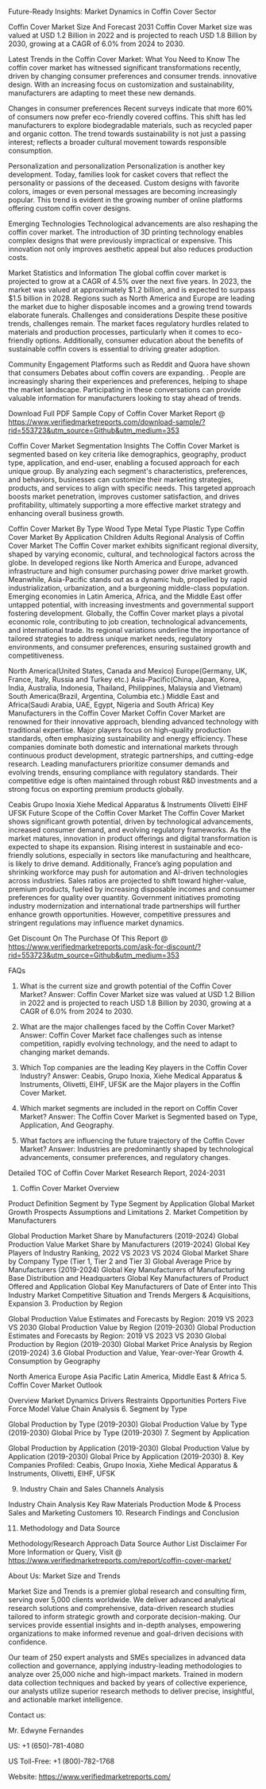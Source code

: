 Future-Ready Insights: Market Dynamics in Coffin Cover Sector


Coffin Cover Market Size And Forecast 2031
Coffin Cover Market size was valued at USD 1.2 Billion in 2022 and is projected to reach USD 1.8 Billion by 2030, growing at a CAGR of 6.0% from 2024 to 2030.

Latest Trends in the Coffin Cover Market: What You Need to Know
The coffin cover market has witnessed significant transformations recently, driven by changing consumer preferences and consumer trends. innovative design. With an increasing focus on customization and sustainability, manufacturers are adapting to meet these new demands.

Changes in consumer preferences
Recent surveys indicate that more 60% of consumers now prefer eco-friendly covered coffins. This shift has led manufacturers to explore biodegradable materials, such as recycled paper and organic cotton. The trend towards sustainability is not just a passing interest; reflects a broader cultural movement towards responsible consumption.

Personalization and personalization
Personalization is another key development. Today, families look for casket covers that reflect the personality or passions of the deceased. Custom designs with favorite colors, images or even personal messages are becoming increasingly popular. This trend is evident in the growing number of online platforms offering custom coffin cover designs.

Emerging Technologies
Technological advancements are also reshaping the coffin cover market. The introduction of 3D printing technology enables complex designs that were previously impractical or expensive. This innovation not only improves aesthetic appeal but also reduces production costs.

Market Statistics and Information
The global coffin cover market is projected to grow at a CAGR of 4.5% over the next five years.
In 2023, the market was valued at approximately $1.2 billion, and is expected to surpass $1.5 billion in 2028.
Regions such as North America and Europe are leading the market due to higher disposable incomes and a growing trend towards elaborate funerals.
Challenges and considerations
Despite these positive trends, challenges remain. The market faces regulatory hurdles related to materials and production processes, particularly when it comes to eco-friendly options. Additionally, consumer education about the benefits of sustainable coffin covers is essential to driving greater adoption.

Community Engagement
Platforms such as Reddit and Quora have shown that consumers Debates about coffin covers are expanding. . People are increasingly sharing their experiences and preferences, helping to shape the market landscape. Participating in these conversations can provide valuable information for manufacturers looking to stay ahead of trends.

Download Full PDF Sample Copy of Coffin Cover Market Report @ https://www.verifiedmarketreports.com/download-sample/?rid=553723&utm_source=Github&utm_medium=353

Coffin Cover Market Segmentation Insights
The Coffin Cover Market is segmented based on key criteria like demographics, geography, product type, application, and end-user, enabling a focused approach for each unique group. By analyzing each segment's characteristics, preferences, and behaviors, businesses can customize their marketing strategies, products, and services to align with specific needs. This targeted approach boosts market penetration, improves customer satisfaction, and drives profitability, ultimately supporting a more effective market strategy and enhancing overall business growth.

Coffin Cover Market By Type
Wood Type
Metal Type
Plastic Type
Coffin Cover Market By Application
Children
Adults
Regional Analysis of Coffin Cover Market
The Coffin Cover market exhibits significant regional diversity, shaped by varying economic, cultural, and technological factors across the globe. In developed regions like North America and Europe, advanced infrastructure and high consumer purchasing power drive market growth. Meanwhile, Asia-Pacific stands out as a dynamic hub, propelled by rapid industrialization, urbanization, and a burgeoning middle-class population. Emerging economies in Latin America, Africa, and the Middle East offer untapped potential, with increasing investments and governmental support fostering development. Globally, the Coffin Cover market plays a pivotal economic role, contributing to job creation, technological advancements, and international trade. Its regional variations underline the importance of tailored strategies to address unique market needs, regulatory environments, and consumer preferences, ensuring sustained growth and competitiveness.

North America(United States, Canada and Mexico)
Europe(Germany, UK, France, Italy, Russia and Turkey etc.)
Asia-Pacific(China, Japan, Korea, India, Australia, Indonesia, Thailand, Philippines, Malaysia and Vietnam)
South America(Brazil, Argentina, Columbia etc.)
Middle East and Africa(Saudi Arabia, UAE, Egypt, Nigeria and South Africa)
Key Manufacturers in the Coffin Cover Market
Coffin Cover Market are renowned for their innovative approach, blending advanced technology with traditional expertise. Major players focus on high-quality production standards, often emphasizing sustainability and energy efficiency. These companies dominate both domestic and international markets through continuous product development, strategic partnerships, and cutting-edge research. Leading manufacturers prioritize consumer demands and evolving trends, ensuring compliance with regulatory standards. Their competitive edge is often maintained through robust R&D investments and a strong focus on exporting premium products globally.

Ceabis
Grupo Inoxia
Xiehe Medical Apparatus & Instruments
Olivetti
EIHF
UFSK
Future Scope of the Coffin Cover Market
The Coffin Cover Market shows significant growth potential, driven by technological advancements, increased consumer demand, and evolving regulatory frameworks. As the market matures, innovation in product offerings and digital transformation is expected to shape its expansion. Rising interest in sustainable and eco-friendly solutions, especially in sectors like manufacturing and healthcare, is likely to drive demand. Additionally, France’s aging population and shrinking workforce may push for automation and AI-driven technologies across industries. Sales ratios are projected to shift toward higher-value, premium products, fueled by increasing disposable incomes and consumer preferences for quality over quantity. Government initiatives promoting industry modernization and international trade partnerships will further enhance growth opportunities. However, competitive pressures and stringent regulations may influence market dynamics.

Get Discount On The Purchase Of This Report @ https://www.verifiedmarketreports.com/ask-for-discount/?rid=553723&utm_source=Github&utm_medium=353

FAQs
1. What is the current size and growth potential of the Coffin Cover Market?
Answer: Coffin Cover Market size was valued at USD 1.2 Billion in 2022 and is projected to reach USD 1.8 Billion by 2030, growing at a CAGR of 6.0% from 2024 to 2030.

2. What are the major challenges faced by the Coffin Cover Market?
Answer: Coffin Cover Market face challenges such as intense competition, rapidly evolving technology, and the need to adapt to changing market demands.

3. Which Top companies are the leading Key players in the Coffin Cover Industry?
Answer: Ceabis, Grupo Inoxia, Xiehe Medical Apparatus & Instruments, Olivetti, EIHF, UFSK are the Major players in the Coffin Cover Market.

4. Which market segments are included in the report on Coffin Cover Market?
Answer: The Coffin Cover Market is Segmented based on Type, Application, And Geography.

5. What factors are influencing the future trajectory of the Coffin Cover Market?
Answer: Industries are predominantly shaped by technological advancements, consumer preferences, and regulatory changes.

Detailed TOC of Coffin Cover Market Research Report, 2024-2031
1. Coffin Cover Market Overview

Product Definition
Segment by Type
Segment by Application
Global Market Growth Prospects
Assumptions and Limitations
2. Market Competition by Manufacturers

Global Production Market Share by Manufacturers (2019-2024)
Global Production Value Market Share by Manufacturers (2019-2024)
Global Key Players of Industry Ranking, 2022 VS 2023 VS 2024
Global Market Share by Company Type (Tier 1, Tier 2 and Tier 3)
Global Average Price by Manufacturers (2019-2024)
Global Key Manufacturers of Manufacturing Base Distribution and Headquarters
Global Key Manufacturers of Product Offered and Application
Global Key Manufacturers of Date of Enter into This Industry
Market Competitive Situation and Trends
Mergers & Acquisitions, Expansion
3. Production by Region

Global Production Value Estimates and Forecasts by Region: 2019 VS 2023 VS 2030
Global Production Value by Region (2019-2030)
Global Production Estimates and Forecasts by Region: 2019 VS 2023 VS 2030
Global Production by Region (2019-2030)
Global Market Price Analysis by Region (2019-2024) 3.6 Global Production and Value, Year-over-Year Growth
4. Consumption by Geography

North America
Europe
Asia Pacific
Latin America, Middle East & Africa
5. Coffin Cover Market Outlook

Overview
Market Dynamics
Drivers
Restraints
Opportunities
Porters Five Force Model
Value Chain Analysis 
6. Segment by Type

Global Production by Type (2019-2030)
Global Production Value by Type (2019-2030)
Global Price by Type (2019-2030)
7. Segment by Application

Global Production by Application (2019-2030)
Global Production Value by Application (2019-2030)
Global Price by Application (2019-2030)
8. Key Companies Profiled: Ceabis, Grupo Inoxia, Xiehe Medical Apparatus & Instruments, Olivetti, EIHF, UFSK

9. Industry Chain and Sales Channels Analysis

Industry Chain Analysis
Key Raw Materials
Production Mode & Process
Sales and Marketing
Customers
10. Research Findings and Conclusion

11. Methodology and Data Source

Methodology/Research Approach
Data Source
Author List
Disclaimer
For More Information or Query, Visit @ https://www.verifiedmarketreports.com/report/coffin-cover-market/

About Us: Market Size and Trends

Market Size and Trends is a premier global research and consulting firm, serving over 5,000 clients worldwide. We deliver advanced analytical research solutions and comprehensive, data-driven research studies tailored to inform strategic growth and corporate decision-making. Our services provide essential insights and in-depth analyses, empowering organizations to make informed revenue and goal-driven decisions with confidence.

Our team of 250 expert analysts and SMEs specializes in advanced data collection and governance, applying industry-leading methodologies to analyze over 25,000 niche and high-impact markets. Trained in modern data collection techniques and backed by years of collective experience, our analysts utilize superior research methods to deliver precise, insightful, and actionable market intelligence.

Contact us:

Mr. Edwyne Fernandes

US: +1 (650)-781-4080

US Toll-Free: +1 (800)-782-1768

Website: https://www.verifiedmarketreports.com/

